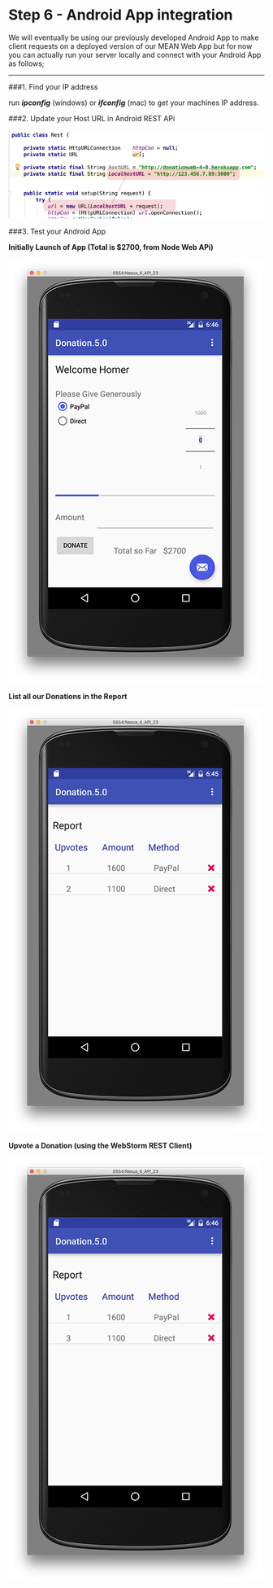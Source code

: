 # Step 6 - Android App integration

We will eventually be using our previously developed Android App to make client requests on a deployed version of our MEAN Web App but for now you can actually run your server locally and connect with your Android App as follows;

---

###1. Find your IP address

run ***ipconfig*** (windows) or ***ifconfig*** (mac) to get your machines IP address.

###2. Update your Host URL in Android REST APi

![](../lab02/images/lab02android00.png)

###3. Test your Android App

**Initially Launch of App (Total is $2700, from Node Web APi)**

![](../lab02/images/lab02android03.png)

**List all our Donations in the Report**

![](../lab02/images/lab02android01.png)

**Upvote a Donation (using the WebStorm REST Client)**

![](../lab02/images/lab02android02.png)